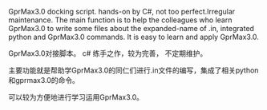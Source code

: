 GprMax3.0 docking script. hands-on by C#, not too perfect.Irregular maintenance.
The main function is to help the colleagues who learn GprMax3.0 to write some files about the expanded-name of .in, integrated python and GprMax3.0 commands.
It is easy to learn and apply GprMax3.0.

GprMax3.0对接脚本。
c# 练手之作，较为完善，
不定期维护。

主要功能就是帮助学GprMax3.0的同仁们进行.in文件的编写，集成了相关python和gprmax3.0的命令。

可以较为方便地进行学习运用GprMax3.0。
